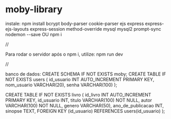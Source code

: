 # moby-library

instale: npm install bcrypt body-parser cookie-parser ejs express express-ejs-layouts express-session method-override  mysql mysql2 prompt-sync nodemon --save OU npm i

//

Para rodar o servidor após o npm i, utilize: npm run dev

//

banco de dados: CREATE SCHEMA IF NOT EXISTS moby; CREATE TABLE IF NOT EXISTS users ( id_usuario INT AUTO_INCREMENT PRIMARY KEY, nom_usuario VARCHAR(20), senha VARCHAR(100) );


CREATE TABLE IF NOT EXISTS livro ( id_livro INT AUTO_INCREMENT PRIMARY KEY, id_usuario INT, titulo VARCHAR(100) NOT NULL, autor VARCHAR(100) NOT NULL, genero VARCHAR(50), ano_de_publicacao INT, sinopse TEXT, FOREIGN KEY (id_usuario) REFERENCES users(id_usuario) );

